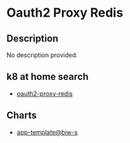 # Oauth2 Proxy Redis

## Description

No description provided.

## k8 at home search

- [oauth2-proxy-redis](https://nanne.dev/k8s-at-home-search/#/oauth2-proxy-redis)

## Charts

- [app-template@bjw-s](https://bjw-s.github.io/helm-charts/)
